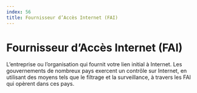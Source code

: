 ```yaml
---
index: 56
title: Fournisseur d’Accès Internet (FAI)
---
```

# Fournisseur d’Accès Internet (FAI)

L’entreprise ou l’organisation qui fournit votre lien initial à Internet. Les gouvernements de nombreux pays exercent un contrôle sur Internet, en utilisant des moyens tels que le filtrage et la surveillance, à travers les FAI qui opèrent dans ces pays.